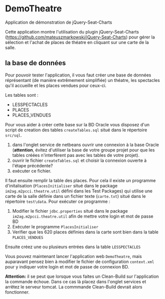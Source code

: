 # DemoTheatre
Application de démonstration de jQuery-Seat-Charts

Cette application montre l'utilisation du plugin jQuery-Seat-Charts (https://github.com/mateuszmarkowski/jQuery-Seat-Charts) pour gérer la sélection et l'achat de places de théatre en cliquant sur une carte de la salle.

## la base de données

Pour pouvoir tester l'application, il vous faut créer une base de données réprésentant (de manière extrêmement simplifiée) un théatre,
les spectacles qu'il accueille et les places vendues pour ceux-ci.

Les tables sont :

- LESSPECTACLES
- PLACES
- PLACES_VENDUES

Pour vous aider à créer cette base sur la BD Oracle vous disposez d'un script de creation des tables `createTables.sql` situé dans le répertoire 
`src/sql`.

1. dans l'onglet service de netbeans ouvrir une connexion à la base Oracle (**attention**, évitez d'utiliser la base de votre groupe
projet pour que les tables créées n'interfèrent pas avec les tables de votre projet).
1. ouvrir le fichier `createTables.sql` et choisir la connexion ouverte à l'étape précédente?
1. exécuter ce fichier.


Il faut ensuite remplir la table des places. Pour cela il existe un programme d'initalisation (`PlacesInitialiser` situé dans le package  `im2ag.m2pcci.theatre.util` défini dans les Test Packages) qui utilise une carte de la salle définie 
dans un fichier texte (`carte.txt`) situé dans le répertoire `test\data`. Pour exécuter ce programme :

1. Modifier le fichier `jdbc.properties` situé dans le package `im2ag.m2pcci.theatre.util` afin de mettre votre login et mot de passe BD
1. Exécuter le programme `PlacesInitialiser`
1. Verifier que les 620 places définies dans la carte sont bien dans la table `PLACES_VENDUES`

Ensuite créez une ou plusieurs entrées dans la table `LESSPECTACLES`

Vous pouvez maintenant lancer l'application web `DemoTheatre`, mais auparavant pensez bien à modifier le fichier de
configuration `context.xml` pour y indiquer votre login et mot de passe de connexion BD.

**Attention:** il se peut que lorsque vous faites un Clean-Build sur l'application la commande échoue. Dans ce cas là placez dans l'onglet services et arrêtez le serveur tomcat. La commmande Clean-Build devrait alors fonctionner.




